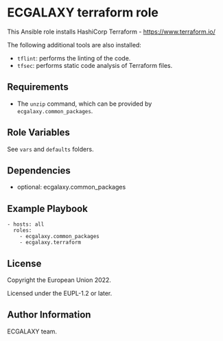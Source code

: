 ECGALAXY terraform role
=======================

This Ansible role installs HashiCorp Terraform - https://www.terraform.io/

The following additional tools are also installed:

- `tflint`: performs the linting of the code.
- `tfsec`: performs static code analysis of Terraform files.

Requirements
------------

- The `unzip` command, which can be provided by `ecgalaxy.common_packages`.

Role Variables
--------------

See `vars` and `defaults` folders.

Dependencies
------------

- optional: ecgalaxy.common_packages

Example Playbook
----------------

    - hosts: all
      roles:
        - ecgalaxy.common_packages
        - ecgalaxy.terraform

License
-------

Copyright the European Union 2022.

Licensed under the EUPL-1.2 or later.

Author Information
------------------

ECGALAXY team.
